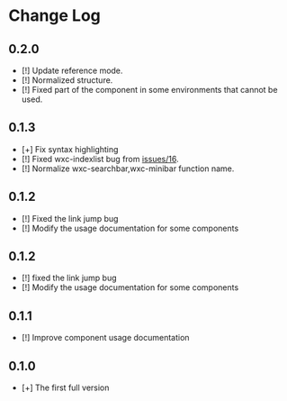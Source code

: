 # Change Log

## 0.2.0
- [!] Update reference mode.
- [!] Normalized structure.
- [!] Fixed part of the component in some environments that cannot be used.


## 0.1.3
- [+] Fix syntax highlighting
- [!] Fixed wxc-indexlist bug from [issues/16](https://github.com/alibaba/weex-ui/issues/16).
- [!] Normalize wxc-searchbar,wxc-minibar function name.

## 0.1.2
- [!] Fixed the link jump bug
- [!] Modify the usage documentation for some components

## 0.1.2
- [!] fixed the link jump bug
- [!] Modify the usage documentation for some components

## 0.1.1
- [!] Improve component usage documentation

## 0.1.0
- [+] The first full version
